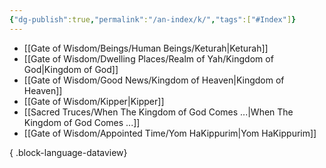 ```yaml
---
{"dg-publish":true,"permalink":"/an-index/k/","tags":["#Index"]}
---
```



- [[Gate of Wisdom/Beings/Human Beings/Keturah\|Keturah]]
- [[Gate of Wisdom/Dwelling Places/Realm of Yah/Kingdom of God\|Kingdom of God]]
- [[Gate of Wisdom/Good News/Kingdom of Heaven\|Kingdom of Heaven]]
- [[Gate of Wisdom/Kipper\|Kipper]]
- [[Sacred Truces/When The Kingdom of God Comes ...\|When The Kingdom of God Comes ...]]
- [[Gate of Wisdom/Appointed Time/Yom HaKippurim\|Yom HaKippurim]]

{ .block-language-dataview}